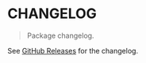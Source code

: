 # CHANGELOG

> Package changelog.

See [GitHub Releases](https://github.com/stdlib-js/assert-is-negative-number/releases) for the changelog.